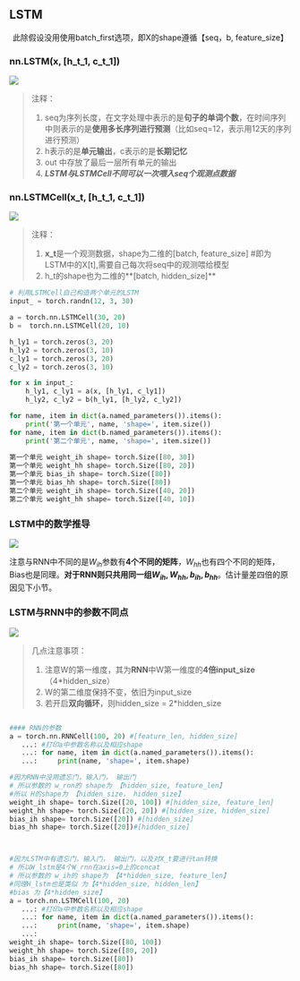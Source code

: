 ##  LSTM

<center>此除假设没用使用batch_first选项，即X的shape遵循【seq，b, feature_size】</center>

### nn.LSTM(x, [h_t_1, c_t_1])

![](D:\保存位置\markdwon笔记图片保存内容\LSTM-forward.png)

> 注释：
>
> 1. seq为序列长度，在文字处理中表示的是**句子的单词个数**，在时间序列中则表示的是**使用多长序列进行预测**（比如seq=12，表示用12天的序列进行预测）
> 2. h表示的是**单元输出**，c表示的是**长期记忆**
> 3. out 中存放了最后一层所有单元的输出
> 4. _**LSTM与LSTMCell不同可以一次喂入seq个观测点数据**_

### nn.LSTMCell(x_t, [h_t_1, c_t_1])

![](D:\保存位置\markdwon笔记图片保存内容\lstmcell.png)

> 注释：
>
> 1. **x_t**是一个观测数据，shape为二维的[batch, feature_size] #即为LSTM中的X[t],需要自己每次将seq中的观测喂给模型
> 2. h_t的shape也为二维的**[batch, hidden_size]**

```python
# 利用LSTMCell自己构造两个单元的LSTM
input_ = torch.randn(12, 3, 30)

a = torch.nn.LSTMCell(30, 20)
b =  torch.nn.LSTMCell(20, 10)

h_ly1 = torch.zeros(3, 20)
h_ly2 = torch.zeros(3, 10)
c_ly1 = torch.zeros(3, 20)
c_ly2 = torch.zeros(3, 10)

for x in input_:
    h_ly1, c_ly1 = a(x, [h_ly1, c_ly1])
    h_ly2, c_ly2 = b(h_ly1, [h_ly2, c_ly2])

for name, item in dict(a.named_parameters()).items():
    print('第一个单元', name, 'shape=', item.size())
for name, item in dict(b.named_parameters()).items():
    print('第二个单元', name, 'shape=', item.size())
    
第一个单元 weight_ih shape= torch.Size([80, 30])
第一个单元 weight_hh shape= torch.Size([80, 20])
第一个单元 bias_ih shape= torch.Size([80])
第一个单元 bias_hh shape= torch.Size([80])
第二个单元 weight_ih shape= torch.Size([40, 20])
第二个单元 weight_hh shape= torch.Size([40, 10])
```

### LSTM中的数学推导

![](D:\保存位置\markdwon笔记图片保存内容\lstm中的数学推导.png)

注意与RNN中不同的是$W_{ih}$参数有**4个不同的矩阵**，$W_{hh}$也有四个不同的矩阵，Bias也是同理。**对于RNN则只共用同一组$W_{ih},W_{hh},b_{ih},b_{hh}$**。估计量差四倍的原因见下小节。



### LSTM与RNN中的参数不同点



![](D:\保存位置\markdwon笔记图片保存内容\lstm-参数shape解释图.jpg)

>  几点注意事项：
>
> 1. 注意W的第一维度，其为**RNN**中W第一维度的**4倍input_size**（4*hidden_size）
> 2. W的第二维度保持不变，依旧为input_size
> 3. 若开启**双向循环**，则hidden_size = 2*hidden_size

```python

#### RNN的参数
a = torch.nn.RNNCell(100, 20) #[feature_len, hidden_size]
   ...: #打印a中参数名称以及相应shape
   ...: for name, item in dict(a.named_parameters()).items():
   ...:     print(name, 'shape=', item.shape)

#因为RNN中没用遗忘门，输入门， 输出门
# 所以参数的 w_rnn的 shape为 【hidden_size, feature_len】
#所以 H的shape为 【hidden_size， hidden_size】
weight_ih shape= torch.Size([20, 100]) #[hidden_size, feature_len]
weight_hh shape= torch.Size([20, 20]) #[hidden_size, hidden_size]
bias_ih shape= torch.Size([20]) #[hidden_size]
bias_hh shape= torch.Size([20])#[hidden_size]



#因为LSTM中有遗忘门，输入门， 输出门，以及对X_t要进行tan转换
# 所以W_lstm是4个W_rnn在axis=0上的concat
# 所以参数的 w_ih的 shape为 【4*hidden_size, feature_len】
#同理H_lstm也是类似 为【4*hidden_size, hidden_len】
#bias 为【4*hidden_size】
a = torch.nn.LSTMCell(100, 20)
   ...: #打印a中参数名称以及相应shape
   ...: for name, item in dict(a.named_parameters()).items():
   ...:     print(name, 'shape=', item.shape)
   ...:
weight_ih shape= torch.Size([80, 100])
weight_hh shape= torch.Size([80, 20])
bias_ih shape= torch.Size([80])
bias_hh shape= torch.Size([80])
```

